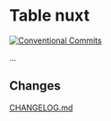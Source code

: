 # Table nuxt

[![Conventional Commits](https://img.shields.io/badge/Conventional%20Commits-1.0.0-yellow.svg)](https://conventionalcommits.org)

...

## Changes

[CHANGELOG.md](./CHANGELOG.md)
